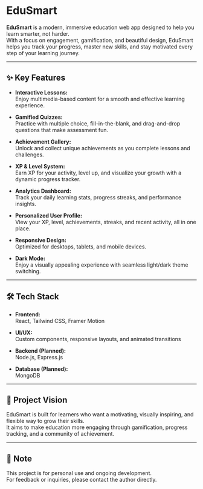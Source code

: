 # EduSmart

**EduSmart** is a modern, immersive education web app designed to help you learn smarter, not harder.  
With a focus on engagement, gamification, and beautiful design, EduSmart helps you track your progress, master new skills, and stay motivated every step of your learning journey.

---

## ✨ Key Features

- **Interactive Lessons:**  
  Enjoy multimedia-based content for a smooth and effective learning experience.

- **Gamified Quizzes:**  
  Practice with multiple choice, fill-in-the-blank, and drag-and-drop questions that make assessment fun.

- **Achievement Gallery:**  
  Unlock and collect unique achievements as you complete lessons and challenges.

- **XP & Level System:**  
  Earn XP for your activity, level up, and visualize your growth with a dynamic progress tracker.

- **Analytics Dashboard:**  
  Track your daily learning stats, progress streaks, and performance insights.

- **Personalized User Profile:**  
  View your XP, level, achievements, streaks, and recent activity, all in one place.

- **Responsive Design:**  
  Optimized for desktops, tablets, and mobile devices.

- **Dark Mode:**  
  Enjoy a visually appealing experience with seamless light/dark theme switching.

---

## 🛠 Tech Stack

- **Frontend:**  
  React, Tailwind CSS, Framer Motion

- **UI/UX:**  
  Custom components, responsive layouts, and animated transitions

- **Backend (Planned):**  
  Node.js, Express.js

- **Database (Planned):**  
  MongoDB

---

## 🚀 Project Vision

EduSmart is built for learners who want a motivating, visually inspiring, and flexible way to grow their skills.  
It aims to make education more engaging through gamification, progress tracking, and a community of achievement.

---

## 📌 Note

This project is for personal use and ongoing development.  
For feedback or inquiries, please contact the author directly.
